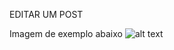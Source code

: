 EDITAR UM POST

Imagem de exemplo abaixo
![alt text](https://raw.githubusercontent.com/username/projectname/branch/path/to/img.png)